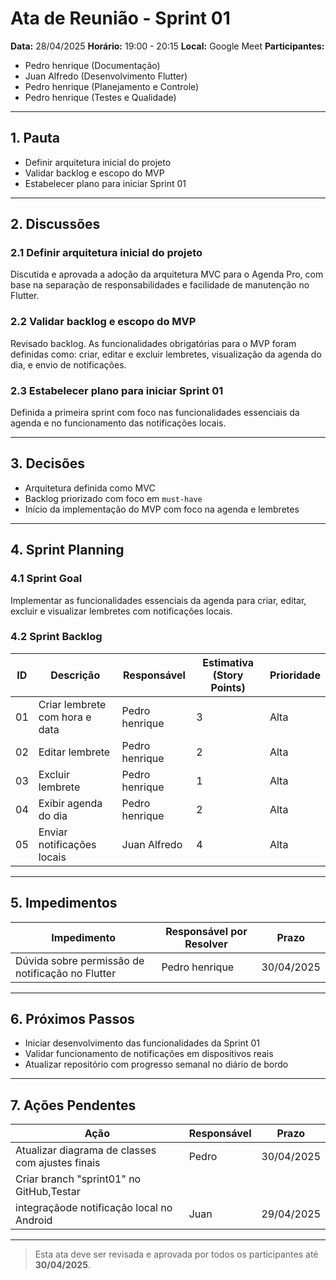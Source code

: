 # Ata de Reunião - Sprint 01

**Data:** 28/04/2025
**Horário:** 19:00 - 20:15
**Local:** Google Meet
**Participantes:**

* Pedro henrique (Documentação)
* Juan Alfredo (Desenvolvimento Flutter)
* Pedro henrique (Planejamento e Controle)
* Pedro henrique (Testes e Qualidade)

---

## 1. Pauta

* Definir arquitetura inicial do projeto
* Validar backlog e escopo do MVP
* Estabelecer plano para iniciar Sprint 01

---

## 2. Discussões

### 2.1 Definir arquitetura inicial do projeto

Discutida e aprovada a adoção da arquitetura MVC para o Agenda Pro, com base na separação de responsabilidades e facilidade de manutenção no Flutter.

### 2.2 Validar backlog e escopo do MVP

Revisado backlog. As funcionalidades obrigatórias para o MVP foram definidas como: criar, editar e excluir lembretes, visualização da agenda do dia, e envio de notificações.

### 2.3 Estabelecer plano para iniciar Sprint 01

Definida a primeira sprint com foco nas funcionalidades essenciais da agenda e no funcionamento das notificações locais.

---

## 3. Decisões

* Arquitetura definida como MVC
* Backlog priorizado com foco em `must-have`
* Início da implementação do MVP com foco na agenda e lembretes

---

## 4. Sprint Planning

### 4.1 Sprint Goal

Implementar as funcionalidades essenciais da agenda para criar, editar, excluir e visualizar lembretes com notificações locais.

### 4.2 Sprint Backlog

| ID | Descrição                      | Responsável   | Estimativa (Story Points) | Prioridade |
| -- | ------------------------------ | ------------- | ------------------------- | ---------- |
| 01 | Criar lembrete com hora e data | Pedro henrique    | 3                         | Alta       |
| 02 | Editar lembrete                | Pedro henrique    | 2                         | Alta       |
| 03 | Excluir lembrete               | Pedro henrique    | 1                         | Alta       |
| 04 | Exibir agenda do dia           | Pedro henrique    | 2                         | Alta       |
| 05 | Enviar notificações locais     | Juan Alfredo      | 4                         | Alta       |

---

## 5. Impedimentos

| Impedimento                                      | Responsável por Resolver | Prazo      |
| ------------------------------------------------ | ------------------------ | ---------- |
| Dúvida sobre permissão de notificação no Flutter | Pedro henrique           | 30/04/2025 |

---

## 6. Próximos Passos

* Iniciar desenvolvimento das funcionalidades da Sprint 01
* Validar funcionamento de notificações em dispositivos reais
* Atualizar repositório com progresso semanal no diário de bordo

---

## 7. Ações Pendentes

| Ação                                              | Responsável   | Prazo      |
| ------------------------------------------------- | ------------- | ---------- |
| Atualizar diagrama de classes com ajustes finais  | Pedro         | 30/04/2025 |
| Criar branch "sprint01" no GitHub,Testar          |               |            |
|integraçãode notificação local no Android          | Juan          | 29/04/2025 |

---

> Esta ata deve ser revisada e aprovada por todos os participantes até **30/04/2025**.
